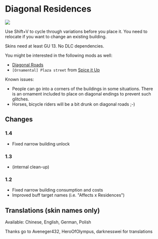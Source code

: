 # Diagonal Residences

![](./banner.png)

Use Shift+V to cycle through variations before you place it.
You need to relocate if you want to change an existing building.

Skins need at least GU 13.
No DLC dependencies.

You might be interested in the following mods as well: 
- [Diagonal Roads](https://www.nexusmods.com/anno1800/mods/164)
- `[Ornamental] Plaza street` from [Spice it Up](https://www.nexusmods.com/anno1800/mods/5)


Known issues:
- People can go into a corners of the buildings in some situations.
  There is an ornament included to place on diagonal endings to prevent such glitches.
- Horses, bicycle riders will be a bit drunk on diagonal roads ;-)

## Changes

### 1.4

- Fixed narrow building unlock

### 1.3

- (internal clean-up)

### 1.2

- Fixed narrow building consumption and costs
- Improved buff target names (i.e. "Affects x Residences")

## Translations (skin names only)

Available: Chinese, English, German, Polish

Thanks go to Aveneger432, HeroOfOlympus, darknesswei for translations
